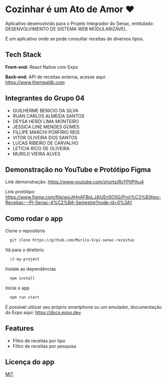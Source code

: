 # Cozinhar é um Ato de Amor ❤️

Aplicativo desenvolvido para o Projeto Integrador do Senac, entitulado: DESENVOLVIMENTO DE SISTEMA WEB MODULARIZÁVEL.

É um aplicativo onde se pode consultar receitas de diversos tipos.

## Tech Stack

**Front-end:** React Native com Expo

**Back-end:** API de receitas externa, acesse aqui: https://www.themealdb.com

## Integrantes do Grupo 04

- GUILHERME BENICIO DA SILVA
- RUAN CARLOS ALMEIDA SANTOS
- DEYSA HERDI LIMA MONTEIRO
- JESSICA LINE MENDES GOMES
- FILLIPE MARCHI PORFIRIO REIS
- VITOR OLIVEIRA DOS SANTOS
- LUCAS RIBEIRO DE CARVALHO
- LETICIA RICO DE OLIVEIRA
- MURILO VIEIRA ALVES

## Demonstração no YouTube e Protótipo Figma

Link demonstração: https://www.youtube.com/shorts/RcYPtIPjhu4

Link protótipo: https://www.figma.com/file/aoiJtHnAFBnLJ4jUEn5O5G/Prot%C3%B3tipo-Receitas---PI-Senac-4%C2%BA-Semestre?node-id=0%3A1

## Como rodar o app

Clone o repositório

```bash
  git clone https://github.com/Murilo-V/pi-senac-receitas
```

Vá para o diretório

```bash
  cd my-project
```

Instale as dependências

```bash
  npm install
```

Inicie o app

```bash
  npm run start
```

É possível utilizar seu próprio smartphone ou um emulador, documentação do Expo aqui: https://docs.expo.dev.

## Features

- Filtro de receitas por tipo
- Filtro de receitas por pesquisa

## Licença do app

[MIT](https://choosealicense.com/licenses/mit/)
